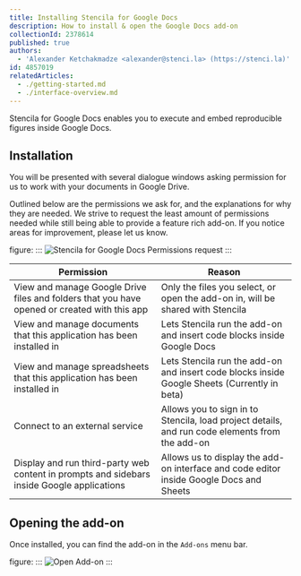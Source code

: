 ```yaml
---
title: Installing Stencila for Google Docs
description: How to install & open the Google Docs add-on
collectionId: 2378614
published: true
authors:
  - 'Alexander Ketchakmadze <alexander@stenci.la> (https://stenci.la)'
id: 4857019
relatedArticles:
  - ./getting-started.md
  - ./interface-overview.md
---
```


Stencila for Google Docs enables you to execute and embed reproducible figures inside Google Docs.

## Installation

You will be presented with several dialogue windows asking permission for us to work with your documents in Google Drive.

Outlined below are the permissions we ask for, and the explanations for why they are needed.
We strive to request the least amount of permissions needed while still being able to provide
a feature rich add-on. If you notice areas for improvement, please let us know.

figure:
:::
![Stencila for Google Docs Permissions request](https://user-images.githubusercontent.com/1646307/109692342-6792a600-7b56-11eb-86f1-730d92ae9417.png)
:::

| Permission                                                                                   | Reason                                                                                         |
| -------------------------------------------------------------------------------------------- | ---------------------------------------------------------------------------------------------- |
| View and manage Google Drive files and folders that you have opened or created with this app | Only the files you select, or open the add-on in, will be shared with Stencila                 |
| View and manage documents that this application has been installed in                        | Lets Stencila run the add-on and insert code blocks inside Google Docs                         |
| View and manage spreadsheets that this application has been installed in                     | Lets Stencila run the add-on and insert code blocks inside Google Sheets (Currently in beta)   |
| Connect to an external service                                                               | Allows you to sign in to Stencila, load project details, and run code elements from the add-on |
| Display and run third-party web content in prompts and sidebars inside Google applications   | Allows us to display the add-on interface and code editor inside Google Docs and Sheets        |

## Opening the add-on

Once installed, you can find the add-on in the `Add-ons` menu bar.

figure:
:::
![Open Add-on](https://user-images.githubusercontent.com/1646307/106334554-eb582a80-6258-11eb-9027-71239e16151f.png)
:::
